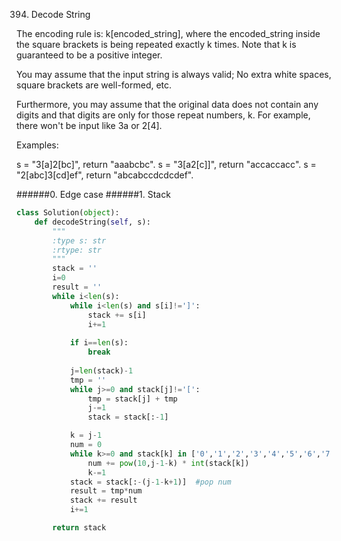 394. Decode String  

The encoding rule is: k[encoded_string], where the encoded_string inside the square brackets is being repeated exactly k times. Note that k is guaranteed to be a positive integer.

You may assume that the input string is always valid; No extra white spaces, square brackets are well-formed, etc.

Furthermore, you may assume that the original data does not contain any digits and that digits are only for those repeat numbers, k. For example, there won't be input like 3a or 2[4].

Examples:

s = "3[a]2[bc]", return "aaabcbc".
s = "3[a2[c]]", return "accaccacc".
s = "2[abc]3[cd]ef", return "abcabccdcdcdef".

######0. Edge case
######1. Stack
```Python
class Solution(object):
    def decodeString(self, s):
        """
        :type s: str
        :rtype: str
        """
        stack = ''
        i=0
        result = ''
        while i<len(s):
            while i<len(s) and s[i]!=']':
                stack += s[i]
                i+=1
            
            if i==len(s):
                break
            
            j=len(stack)-1
            tmp = ''
            while j>=0 and stack[j]!='[':
                tmp = stack[j] + tmp
                j-=1
                stack = stack[:-1]

            k = j-1
            num = 0
            while k>=0 and stack[k] in ['0','1','2','3','4','5','6','7','8','9']:
                num += pow(10,j-1-k) * int(stack[k])
                k-=1
            stack = stack[:-(j-1-k+1)]  #pop num
            result = tmp*num
            stack += result
            i+=1

        return stack
```